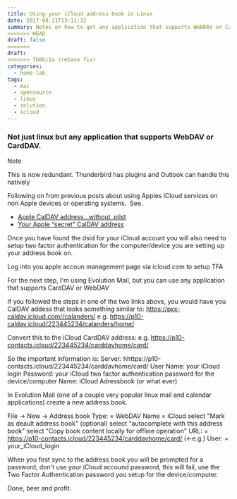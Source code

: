 ```yaml
---
title: Using your iCloud address book in Linux
date: 2017-08-11T13:11:32
summary: Notes on how to get any application that supports WebDAV or CardDAV to access apple iCloud resources. Following on from previous posts about using Apples iCloud services on non Apple devices or operating systems.
<<<<<<< HEAD
draft: false
=======
draft:
>>>>>>> 7b0bc1a (rebase fix)
categories:
  - home-lab
tags:
  - mac
  - opensource
  - linux
  - solution
  - icloud
---
```


### Not just linux but any application that supports WebDAV or CardDAV.

> [!NOTE]
>  This is now redundant.  Thunderbird has plugins and Outlook can handle this natively

Following on from previous posts about using Apples iCloud services on non Apple devices or operating systems.  See.
- [Apple CalDAV address…without .plist](https://mikewebblive.wordpress.com/2017/04/24/apple-caldav-address-without-plist/)
- [Your Apple “secret” CalDAV address](https://mikewebblive.wordpress.com/2017/04/23/your-apple-secret-caldav-address/)

Once you have found the dsid for your iCloud account you will also need to setup two factor authentication for the computer/device you are setting up your address book on.

Log into you apple accoun management page via icloud.com to setup TFA

For the next step, I'm using Evolution Mail, but you can use any application that supports CardDAV or WebDAV

If you followed the steps in one of the two links above, you would have you CalDAV addess that looks something similar to:
https://pxx-caldav.icloud.com//calanders/
e.g. https://p10-caldav.icloud/223445234/calanders/home/

Convert this to the iCloud CardDAV address:
e.g. https://p10-contacts.icloud/223445234/carddavhome/card/

So the important information is:
Server: hhttps://p10-contacts.icloud/223445234/carddavhome/card/
User Name: your iCloud login
Password: your iCloud two factor authentication password for the device/computer
Name: iCloud Adressbook (or what ever)

In Evolution Mail (one of a couple very popular linux mail and calendar applications) create a new address book.

File -> New -> Address book
Type: = WebDAV
Name = iCloud
select "Mark as deault address book" (optional)
select "autocomplete with this address book"
select "Copy book content locally for offline operation"
URL: = https://p10-contacts.icloud/223445234/carddavhome/card/ (<-e.g.)
User: = your\_iCloud\_login

When you first sync to the address book you will be prompted for a password, don't use your iCloud accound password, this will fail, use the Two Factor Authentication password you setup for the device/computer.

Done, beer and profit.